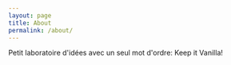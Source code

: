 ```yaml
---
layout: page
title: About
permalink: /about/
---
```


Petit laboratoire d'idées avec un seul mot d'ordre: Keep it Vanilla! 
